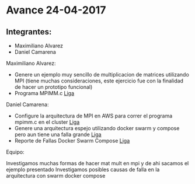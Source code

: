 # Avance 24-04-2017

## Integrantes:

* Maximiliano Alvarez
* Daniel Camarena

Maximiliano Alvarez:
* Genere un ejemplo muy sencillo de multiplicacion de matrices utilizando MPI (tiene muchas consideraciones, este ejercicio fue con la finalidad de hacer un prototipo funcional)
* Programa MPIMM.c [Liga](Arquitectura_Distribuida_AWS/mpimm.c)

Daniel Camarena:

* Configure la arquitectura de MPI en AWS para correr el programa mpimm.c en el cluster [Liga](Arquitectura_Distribuida_AWS/MPI_Distributed.md)
* Genere una arquitectura espejo utilizando docker swarm y compose pero aun tiene una falla grande [Liga](Arquitectura_swarm_docker_compose/Guia_de_Instalacion.md)
* Reporte de Fallas Docker Swarm Compose [Liga](Arquitectura_swarm_docker_compose/README.md)

Equipo:

Investigamos muchas formas de hacer mat mult en mpi y de ahi sacamos el ejemplo presentado
Investigamos posibles causas de falla en la arquitectura con swarm docker compose



